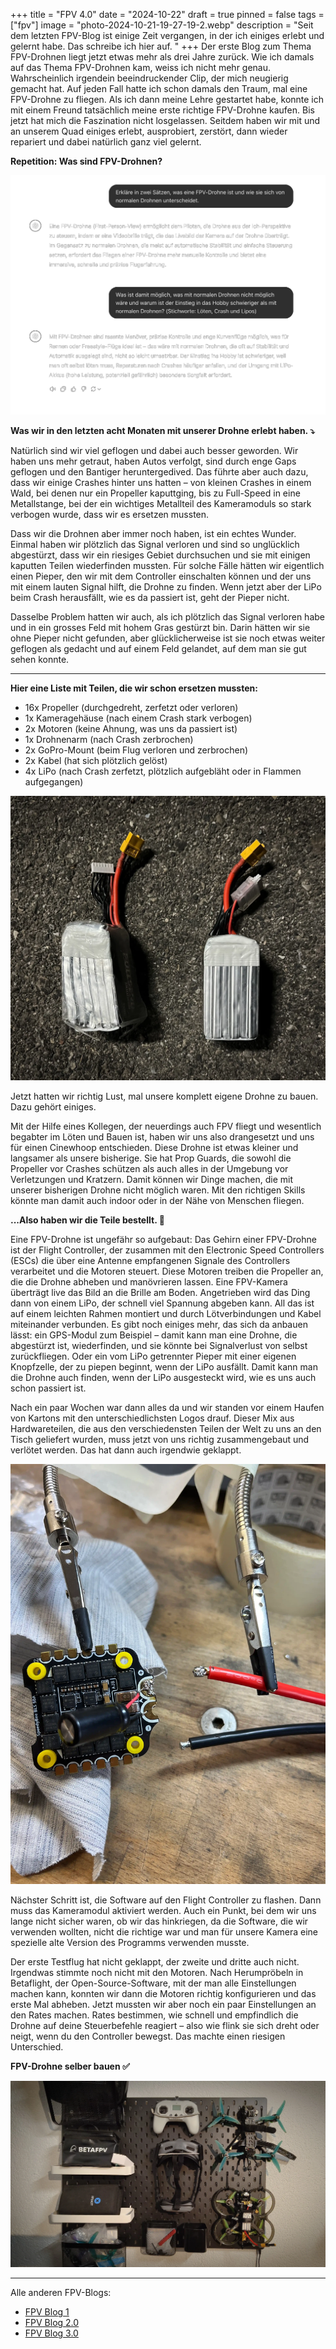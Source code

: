 +++
title = "FPV 4.0"
date = "2024-10-22"
draft = true
pinned = false
tags = ["fpv"]
image = "photo-2024-10-21-19-27-19-2.webp"
description = "Seit dem letzten FPV-Blog ist einige Zeit vergangen, in der ich einiges erlebt und gelernt habe. Das schreibe ich hier auf. "
+++
Der erste Blog zum Thema FPV-Drohnen liegt jetzt etwas mehr als drei Jahre zurück. Wie ich damals auf das Thema FPV-Drohnen kam, weiss ich nicht mehr genau. Wahrscheinlich irgendein beeindruckender Clip, der mich neugierig gemacht hat. Auf jeden Fall hatte ich schon damals den Traum, mal eine FPV-Drohne zu fliegen. Als ich dann meine Lehre gestartet habe, konnte ich mit einem Freund tatsächlich meine erste richtige FPV-Drohne kaufen. Bis jetzt hat mich die Faszination nicht losgelassen. Seitdem haben wir mit und an unserem Quad einiges erlebt, ausprobiert, zerstört, dann wieder repariert und dabei natürlich ganz viel gelernt.

**Repetition: Was sind FPV-Drohnen?**

![](screenshot-2024-10-22-at-13.59.31.png)

**Was wir in den letzten acht Monaten mit unserer Drohne erlebt haben. ⤵️**

Natürlich sind wir viel geflogen und dabei auch besser geworden. Wir haben uns mehr getraut, haben Autos verfolgt, sind durch enge Gaps geflogen und den Bantiger heruntergedived. Das führte aber auch dazu, dass wir einige Crashes hinter uns hatten – von kleinen Crashes in einem Wald, bei denen nur ein Propeller kaputtging, bis zu Full-Speed in eine Metallstange, bei der ein wichtiges Metallteil des Kameramoduls so stark verbogen wurde, dass wir es ersetzen mussten.

Dass wir die Drohnen aber immer noch haben, ist ein echtes Wunder. Einmal haben wir plötzlich das Signal verloren und sind so unglücklich abgestürzt, dass wir ein riesiges Gebiet durchsuchen und sie mit einigen kaputten Teilen wiederfinden mussten. Für solche Fälle hätten wir eigentlich einen Pieper, den wir mit dem Controller einschalten können und der uns mit einem lauten Signal hilft, die Drohne zu finden. Wenn jetzt aber der LiPo beim Crash herausfällt, wie es da passiert ist, geht der Pieper nicht.

Dasselbe Problem hatten wir auch, als ich plötzlich das Signal verloren habe und in ein grosses Feld mit hohem Gras gestürzt bin. Darin hätten wir sie ohne Pieper nicht gefunden, aber glücklicherweise ist sie noch etwas weiter geflogen als gedacht und auf einem Feld gelandet, auf dem man sie gut sehen konnte.

- - -

**Hier eine Liste mit Teilen, die wir schon ersetzen mussten:**

* 16x Propeller (durchgedreht, zerfetzt oder verloren)
* 1x Kameragehäuse (nach einem Crash stark verbogen)
* 2x Motoren (keine Ahnung, was uns da passiert ist)
* 1x Drohnenarm (nach Crash zerbrochen)
* 2x GoPro-Mount (beim Flug verloren und zerbrochen)
* 2x Kabel (hat sich plötzlich gelöst)
* 4x LiPo (nach Crash zerfetzt, plötzlich aufgebläht oder in Flammen aufgegangen)

![](img_8720-2.webp)

Jetzt hatten wir richtig Lust, mal unsere komplett eigene Drohne zu bauen. Dazu gehört einiges.

Mit der Hilfe eines Kollegen, der neuerdings auch FPV fliegt und wesentlich begabter im Löten und Bauen ist, haben wir uns also drangesetzt und uns für einen Cinewhoop entschieden. Diese Drohne ist etwas kleiner und langsamer als unsere bisherige. Sie hat Prop Guards, die sowohl die Propeller vor Crashes schützen als auch alles in der Umgebung vor Verletzungen und Kratzern. Damit können wir Dinge machen, die mit unserer bisherigen Drohne nicht möglich waren. Mit den richtigen Skills könnte man damit auch indoor oder in der Nähe von Menschen fliegen.

**...Also haben wir die Teile bestellt. 🛒**

Eine FPV-Drohne ist ungefähr so aufgebaut: Das Gehirn einer FPV-Drohne ist der Flight Controller, der zusammen mit den Electronic Speed Controllers (ESCs) die über eine Antenne empfangenen Signale des Controllers verarbeitet und die Motoren steuert. Diese Motoren treiben die Propeller an, die die Drohne abheben und manövrieren lassen. Eine FPV-Kamera überträgt live das Bild an die Brille am Boden. Angetrieben wird das Ding dann von einem LiPo, der schnell viel Spannung abgeben kann. All das ist auf einem leichten Rahmen montiert und durch Lötverbindungen und Kabel miteinander verbunden. Es gibt noch einiges mehr, das sich da anbauen lässt: ein GPS-Modul zum Beispiel – damit kann man eine Drohne, die abgestürzt ist, wiederfinden, und sie könnte bei Signalverlust von selbst zurückfliegen. Oder ein vom LiPo getrennter Pieper mit einer eigenen Knopfzelle, der zu piepen beginnt, wenn der LiPo ausfällt. Damit kann man die Drohne auch finden, wenn der LiPo ausgesteckt wird, wie es uns auch schon passiert ist.

Nach ein paar Wochen war dann alles da und wir standen vor einem Haufen von Kartons mit den unterschiedlichsten Logos drauf. Dieser Mix aus Hardwareteilen, die aus den verschiedensten Teilen der Welt zu uns an den Tisch geliefert wurden, muss jetzt von uns richtig zusammengebaut und verlötet werden. Das hat dann auch irgendwie geklappt.

![](img_ba3d5310-df9c-446f-8296-e1f9145c6810.webp)

Nächster Schritt ist, die Software auf den Flight Controller zu flashen. Dann muss das Kameramodul aktiviert werden. Auch ein Punkt, bei dem wir uns lange nicht sicher waren, ob wir das hinkriegen, da die Software, die wir verwenden wollten, nicht die richtige war und man für unsere Kamera eine spezielle alte Version des Programms verwenden musste.

Der erste Testflug hat nicht geklappt, der zweite und dritte auch nicht. Irgendwas stimmte noch nicht mit den Motoren. Nach Herumpröbeln in Betaflight, der Open-Source-Software, mit der man alle Einstellungen machen kann, konnten wir dann die Motoren richtig konfigurieren und das erste Mal abheben. Jetzt mussten wir aber noch ein paar Einstellungen an den Rates machen. Rates bestimmen, wie schnell und empfindlich die Drohne auf deine Steuerbefehle reagiert – also wie flink sie sich dreht oder neigt, wenn du den Controller bewegst. Das machte einen riesigen Unterschied.

**FPV-Drohne selber bauen ✅**

![](photo-2024-10-21-19-27-19-2.webp)

- - -

Alle anderen FPV-Blogs:

* [FPV Blog 1](https://www.joschatschanz.ch/fpv/)
* [FPV Blog 2.0](https://www.joschatschanz.ch/fpv-2-0/)
* [FPV Blog 3.0](https://www.joschatschanz.ch/fpv-3-0/)
